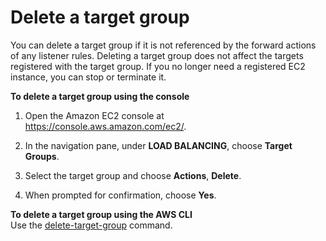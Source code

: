 # Delete a target group<a name="delete-target-group"></a>

You can delete a target group if it is not referenced by the forward actions of any listener rules\. Deleting a target group does not affect the targets registered with the target group\. If you no longer need a registered EC2 instance, you can stop or terminate it\.

**To delete a target group using the console**

1. Open the Amazon EC2 console at [https://console\.aws\.amazon\.com/ec2/](https://console.aws.amazon.com/ec2/)\.

1. In the navigation pane, under **LOAD BALANCING**, choose **Target Groups**\.

1. Select the target group and choose **Actions**, **Delete**\.

1. When prompted for confirmation, choose **Yes**\.

**To delete a target group using the AWS CLI**  
Use the [delete\-target\-group](https://docs.aws.amazon.com/cli/latest/reference/elbv2/delete-target-group.html) command\.